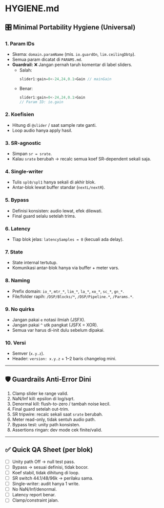 # HYGIENE.md

## 🎛 Minimal Portability Hygiene (Universal)

### 1. Param IDs
- Skema: `domain.paramName` (mis. `io.guardOn`, `lim.ceilingDbtp`).  
- Semua param dicatat di `PARAMS.md`.  
- **Guardrail:** ❌ Jangan pernah taruh komentar di label sliders.  
  - Salah:
    ```js
    slider1:gain=0<-24,24,0.1>Gain // mainGain
    ```  
  - Benar:
    ```js
    slider1:gain=0<-24,24,0.1>Gain
    // Param ID: io.gain
    ```

### 2. Koefisien
- Hitung di `@slider` / saat sample rate ganti.  
- Loop audio hanya apply hasil.

### 3. SR-agnostic
- Simpan `sr = srate`.  
- Kalau `srate` berubah → recalc semua koef SR-dependent sekali saja.

### 4. Single-writer
- Tulis `spl0/spl1` hanya sekali di akhir blok.  
- Antar-blok lewat buffer standar (`nextL/nextR`).

### 5. Bypass
- Definisi konsisten: audio lewat, efek dilewati.  
- Final guard selalu setelah trims.

### 6. Latency
- Tiap blok jelas: `latencySamples = 0` (kecuali ada delay).

### 7. State
- State internal tertutup.  
- Komunikasi antar-blok hanya via buffer + meter vars.

### 8. Naming
- Prefix domain: `io_*`, `mtr_*`, `lim_*`, `la_*`, `xo_*`, `sc_*`, `gn_*`.  
- File/folder rapih: `/DSP/Blocks/*`, `/DSP/Pipeline.*`, `/Params.*`.

### 9. No quirks
- Jangan pakai `e` notasi ilmiah (JSFX).  
- Jangan pakai `^` utk pangkat (JSFX = XOR).  
- Semua var harus di-init dulu sebelum dipakai.

### 10. Versi
- Semver (`x.y.z`).  
- Header: `version: x.y.z` + 1–2 baris changelog mini.

---

## 🛡 Guardrails Anti-Error Dini
1. Clamp slider ke range valid.  
2. NaN/Inf kill: epsilon di log/sqrt.  
3. Denormal kill: flush-to-zero / tambah noise kecil.  
4. Final guard setelah out-trim.  
5. SR tripwire: recalc sekali saat `srate` berubah.  
6. Meter read-only, tidak sentuh audio path.  
7. Bypass test: unity path konsisten.  
8. Assertions ringan: dev mode cek finite/valid.

---

## ✅ Quick QA Sheet (per blok)
- [ ] Unity path Off → null test pass.  
- [ ] Bypass → sesuai definisi, tidak bocor.  
- [ ] Koef stabil, tidak dihitung di loop.  
- [ ] SR switch 44.1/48/96k → perilaku sama.  
- [ ] Single-writer: audit hanya 1 write.  
- [ ] No NaN/Inf/denormal.  
- [ ] Latency report benar.  
- [ ] Clamp/constraint jalan.
